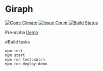 # Giraph
[![Code Climate](https://codeclimate.com/github/mikeyhogarth/brambl/badges/gpa.svg)](https://codeclimate.com/github/mikeyhogarth/brambl)
[![Issue Count](https://codeclimate.com/github/mikeyhogarth/brambl/badges/issue_count.svg)](https://codeclimate.com/github/mikeyhogarth/brambl)
[![Build Status](https://travis-ci.org/mikeyhogarth/brambl.svg?branch=master)](https://travis-ci.org/mikeyhogarth/brambl)

Pre-alpha
[Demo](https://mikeyhogarth.github.io/brambl/)

#Build tasks
```
npm test
npm start
npm run test:watch
npm run deploy-demo
```
